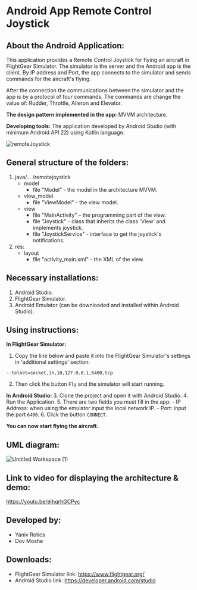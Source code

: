 
# Android App Remote Control Joystick

## About the Android Application:

This application provides a Remote Control Joystick for flying an aircraft in FlightGear Simulator. The simulator is the server and the Android app is the client. By IP address and Port, the app connects to the simulator and sends commands for the aircraft's flying.

After the connection the communications between the simulator and the app is by a protocol of four commands. The commands are change the value of: Rudder, Throttle, Aileron and Elevator.

**The design pattern implemented in the app:** MVVM architecture.

**Developing tools:** The application developed by Android Studio (with minimum Android API 22) using Kotlin language. 

![remoteJoystick](https://user-images.githubusercontent.com/72437425/123521914-500d9900-d6c2-11eb-823e-591f796e078e.png)

## General structure of the folders:
1. java/... /remotejoystick
	- model
		- file "Model" - the model in the architecture MVVM.
	- view_model
		- file "ViewModel" - the view model.
	- view
		- file "MainActivity" – the programming part of the view.
		- file "Joystick" - class that inherits the class 'View' and implements joystick.
		- file "JoystickService" - interface to get the joystick's notifications.
2. res:
	- layout
		- file "activity_main.xml" - the XML of the view.


## Necessary installations:
1. Android Studio.
2. FlightGear Simulator.
3. Android Emulator (can be downloaded and installed within Android Studio).

## Using instructions:
**In FlightGear Simulator:**
1. Copy the line below and paste it into the FlightGear Simulator's settings in 'additional settings' section:
```
--telnet=socket,in,10,127.0.0.1,6400,tcp
```
2. Then click the button `Fly` and the simulator will start running.

**In Android Studio:**
3. Clone the project and open it with Android Studio.
4. Run the Application.
5. There are two fields you must fill in the app:
	- IP Address: when using the emulator input the local network IP.
	- Port: input the port `6400`.
6. Click the button `CONNECT`.

**You can now start flying the aircraft.**

## UML diagram:

![Untitled Workspace (1)](https://user-images.githubusercontent.com/72437425/123521664-babdd500-d6c0-11eb-9b50-38ad1d7f4e6f.png)

## Link to video for displaying the architecture & demo:
https://youtu.be/eIhqrhGCPyc

## Developed by:
* Yaniv Rotics
* Dov Moshe

## Downloads:
- FlightGear Simulator link: https://www.flightgear.org/
- Android Studio link: https://developer.android.com/studio
